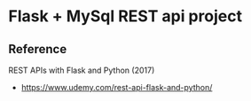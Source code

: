 # Flask + MySql REST api project

## Reference
  REST APIs with Flask and Python (2017)
  - https://www.udemy.com/rest-api-flask-and-python/


